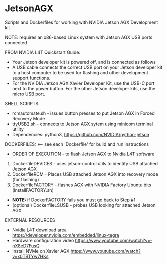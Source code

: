 # JetsonAGX
Scripts and Dockerfiles for working with NVIDIA Jetson AGX Development kit

NOTE: requires an x86-based Linux system with Jetson AGX USB ports connected

FROM NVIDIA L4T Quickstart Guide:
* Your Jetson developer kit is powered off, and is connected as follows
* A USB cable connects the correct USB port on your Jetson developer kit to a host computer to be used for flashing and other development support functions.
* For the NVIDIA Jetson AGX Xavier Developer Kit, use the USB-C port next to the power button. For the other Jetson developer kits, use the micro USB port.

SHELL SCRIPTS:
* rcmautomate.sh - issues button presses to put Jetson AGX in Forced Recovery Mode
* ttyUSB2.sh - connects to Jetson AGX sytem using minicom terminal utility
* Dependencies: python3, https://github.com/NVIDIA/python-jetson

DOCKERFILES:  <-- see each 'Dockerfile' for build and run instructions
* ORDER OF EXECUTION - to flash Jetson AGX to Nvidia L4T software
1. DockerfileDEVICES - uses jetson-control utils to identify USB attached Jetson AGX
2. DockerfileRCM - Places USB attached Jetson AGX into recovery mode (for flashing)
3. DockerfileFACTORY - flashes AGX with NVIDIA Factory Ubuntu bits (installFACTORY.sh)
* **NOTE:** if DockerFACTORY fails you must go back to Step #1
* (optional) DockerfileLSUSB - probes USB looking for attached Jetson AGX

EXTERNAL RESOURCES
* Nvidia L4T download area  https://developer.nvidia.com/embedded/linux-tegra
* Hardware configuration video  https://www.youtube.com/watch?v=-nX8eD7FusQ
* Install NVMe on Xavier AGX  https://www.youtube.com/watch?v=x0TBTYw7HKs
